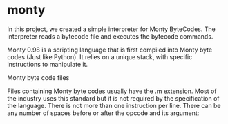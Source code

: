 # monty
In this project, we created a simple interpreter for Monty ByteCodes. The interpreter reads a bytecode file and executes the bytecode commands.

Monty 0.98 is a scripting language that is first compiled 
into Monty byte codes (Just like Python). It relies on a unique stack, with specific instructions to manipulate it.

Monty byte code files

Files containing Monty byte codes usually have the 
.m extension. Most of the industry uses this standard but it is not required by the specification of the language.
There is not more than one instruction per line. There can be any number of spaces before or after the opcode and its argument:
